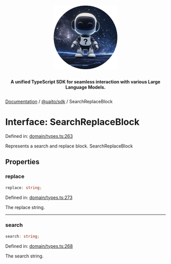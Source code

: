 <div style="display:flex; flex-direction:column; align-items:center;">
<p align="center">
  <img src="../UAITO.png" alt="UAITO Logo" width="200"/>
</p>

<p align="center">
  <strong>A unified TypeScript SDK for seamless interaction with various Large Language Models.</strong>
</p>
</div>

[Documentation](README.md) / [@uaito/sdk](@uaito.sdk.md) / SearchReplaceBlock

# Interface: SearchReplaceBlock

Defined in: [domain/types.ts:263](https://github.com/elribonazo/uaito/blob/320acaadaf5873c6222c5d1653cbe5d1666d5dbe/packages/sdk/src/domain/types.ts#L263)

Represents a search and replace block.
 SearchReplaceBlock

## Properties

### replace

```ts
replace: string;
```

Defined in: [domain/types.ts:273](https://github.com/elribonazo/uaito/blob/320acaadaf5873c6222c5d1653cbe5d1666d5dbe/packages/sdk/src/domain/types.ts#L273)

The replace string.

***

### search

```ts
search: string;
```

Defined in: [domain/types.ts:268](https://github.com/elribonazo/uaito/blob/320acaadaf5873c6222c5d1653cbe5d1666d5dbe/packages/sdk/src/domain/types.ts#L268)

The search string.
